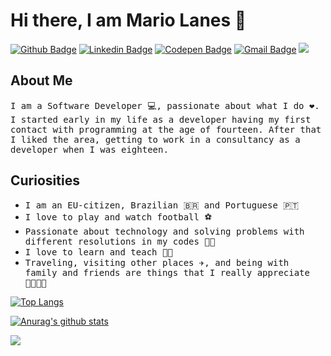 # Hi there, I am **Mario Lanes** 👋

<!-- Social Media -->
[![Github Badge](https://img.shields.io/badge/-Github-000?style=flat-square&logo=Github&logoColor=white&link=https://github.com/mlanes)](https://github.com/mlanes)
[![Linkedin Badge](https://img.shields.io/badge/-LinkedIn-blue?style=flat-square&logo=Linkedin&logoColor=white&link=https://www.linkedin.com/in/mariolanes/)](https://www.linkedin.com/in/mariolanes/)
[![Codepen Badge](https://img.shields.io/badge/-Codepen-000?style=flat-square&logo=Codepen&logoColor=white&link=https://codepen.io/mlanes)](https://codepen.io/mlanes)
[![Gmail Badge](https://img.shields.io/badge/-Gmail-red?style=flat-square&logo=Gmail&logoColor=white&link=mailto:mario.lanesjr@gmail.com)](mailto:mario.lanesjr@gmail.com)
![](https://komarev.com/ghpvc/?username=mlanes&style=flat-square) 

## About Me

<samp>I am a Software Developer 💻, passionate about what I do ❤. I started early in my life as a developer having my first contact with programming at the age of fourteen. After that I liked the area, getting to work in a consultancy as a developer when I was eighteen.</samp>

## Curiosities

- <samp>I am an EU-citizen, Brazilian 🇧🇷 and Portuguese 🇵🇹</samp>
- <samp>I love to play and watch football ⚽
- <samp>Passionate about technology and solving problems with different resolutions in my codes 👨‍💻</samp>
- <samp>I love to learn and teach 👨‍🏫</samp>
- <samp>Traveling, visiting other places ✈️, and being with family and friends are things that I really appreciate 👨‍👩‍👦‍👦</samp>

<!-- Stats about me on Github -->
[![Top Langs](https://github-readme-stats.vercel.app/api/top-langs/?username=mlanes&layout=compact&theme=radical)](https://github.com/anuraghazra/github-readme-stats) 

[![Anurag's github stats](https://github-readme-stats.vercel.app/api?username=mlanes&show_icons=true&theme=radical)](https://github.com/anuraghazra/github-readme-stats) 

![](https://github-readme-streak-stats.herokuapp.com/?user=mlanes&theme=radical&hide_border=false) 
